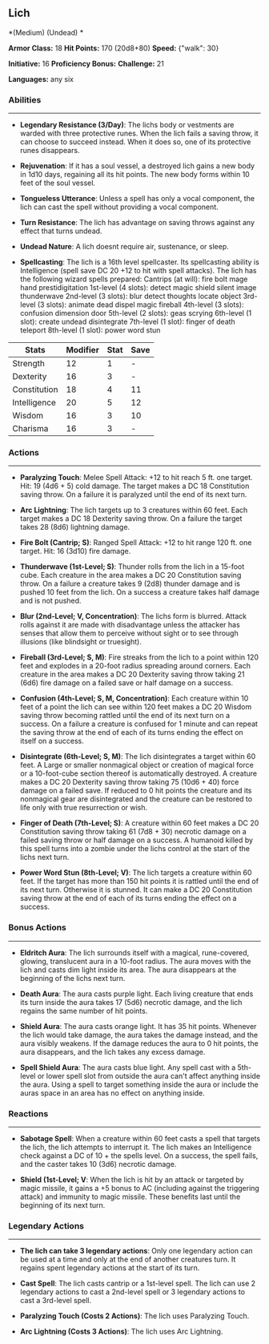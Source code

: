 ## Lich
*(Medium) (Undead) *

**Armor Class:** 18
**Hit Points:** 170 (20d8+80)
**Speed:** {"walk": 30}

**Initiative:** 16
**Proficiency Bonus:**
**Challenge:** 21

**Languages:** any six

### Abilities
 --- 
- **Legendary Resistance (3/Day)**: The lichs body or vestments are warded with three protective runes. When the lich fails a saving throw, it can choose to succeed instead. When it does so, one of its protective runes disappears.

- **Rejuvenation**: If it has a soul vessel, a destroyed lich gains a new body in 1d10 days, regaining all its hit points. The new body forms within 10 feet of the soul vessel.

- **Tongueless Utterance**: Unless a spell has only a vocal component, the lich can cast the spell without providing a vocal component.

- **Turn Resistance**: The lich has advantage on saving throws against any effect that turns undead.

- **Undead Nature**: A lich doesnt require air, sustenance, or sleep.

- **Spellcasting**: The lich is a 16th level spellcaster. Its spellcasting ability is Intelligence (spell save DC 20
 +12 to hit with spell attacks). The lich has the following wizard spells prepared:
 Cantrips (at will): fire bolt
 mage hand
 prestidigitation
 1st-level (4 slots): detect magic
 shield
 silent image
 thunderwave
 2nd-level (3 slots): blur
 detect thoughts
 locate object
 3rd-level (3 slots): animate dead
 dispel magic
 fireball
 4th-level (3 slots): confusion
 dimension door
 5th-level (2 slots): geas
 scrying
 6th-level (1 slot): create undead
 disintegrate
 7th-level (1 slot): finger of death
 teleport
 8th-level (1 slot): power word stun



| Stats | Modifier | Stat | Save
| ---- | ---- | ---- | ---- |
| Strength | 12 | 1 | - |
| Dexterity | 16 | 3 | - |
| Constitution | 18 | 4 | 11 |
| Intelligence | 20 | 5 | 12 |
| Wisdom | 16 | 3 | 10 |
| Charisma | 16 | 3 | - |

### Actions
 --- 
- **Paralyzing Touch**: Melee Spell Attack: +12 to hit  reach 5 ft.  one target. Hit: 19 (4d6 + 5) cold damage. The target makes a DC 18 Constitution saving throw. On a failure  it is paralyzed until the end of its next turn.

- **Arc Lightning**: The lich targets up to 3 creatures within 60 feet. Each target makes a DC 18 Dexterity saving throw. On a failure  the target takes 28 (8d6) lightning damage.

- **Fire Bolt (Cantrip; S)**: Ranged Spell Attack: +12 to hit  range 120 ft.  one target. Hit: 16 (3d10) fire damage.

- **Thunderwave (1st-Level; S)**: Thunder rolls from the lich in a 15-foot cube. Each creature in the area makes a DC 20 Constitution saving throw. On a failure  a creature takes 9 (2d8) thunder damage and is pushed 10 feet from the lich. On a success  a creature takes half damage and is not pushed.

- **Blur (2nd-Level; V, Concentration)**: The lichs form is blurred. Attack rolls against it are made with disadvantage unless the attacker has senses that allow them to perceive without sight or to see through illusions (like blindsight or truesight).

- **Fireball (3rd-Level; S, M)**: Fire streaks from the lich to a point within 120 feet and explodes in a 20-foot radius  spreading around corners. Each creature in the area makes a DC 20 Dexterity saving throw  taking 21 (6d6) fire damage on a failed save or half damage on a success.

- **Confusion (4th-Level; S, M, Concentration)**: Each creature within 10 feet of a point the lich can see within 120 feet makes a DC 20 Wisdom saving throw  becoming rattled until the end of its next turn on a success. On a failure  a creature is confused for 1 minute and can repeat the saving throw at the end of each of its turns  ending the effect on itself on a success.

- **Disintegrate (6th-Level; S, M)**: The lich disintegrates a target within 60 feet. A Large or smaller nonmagical object or creation of magical force  or a 10-foot-cube section thereof  is automatically destroyed. A creature makes a DC 20 Dexterity saving throw  taking 75 (10d6 + 40) force damage on a failed save. If reduced to 0 hit points  the creature and its nonmagical gear are disintegrated  and the creature can be restored to life only with true resurrection or wish.

- **Finger of Death (7th-Level; S)**: A creature within 60 feet makes a DC 20 Constitution saving throw  taking 61 (7d8 + 30) necrotic damage on a failed saving throw or half damage on a success. A humanoid killed by this spell turns into a zombie under the lichs control at the start of the lichs next turn.

- **Power Word Stun (8th-Level; V)**: The lich targets a creature within 60 feet. If the target has more than 150 hit points  it is rattled until the end of its next turn. Otherwise  it is stunned. It can make a DC 20 Constitution saving throw at the end of each of its turns  ending the effect on a success.

### Bonus Actions
 --- 
- **Eldritch Aura**: The lich surrounds itself with a magical, rune-covered, glowing, translucent aura in a 10-foot radius. The aura moves with the lich and casts dim light inside its area. The aura disappears at the beginning of the lichs next turn.

- **Death Aura**: The aura casts purple light. Each living creature that ends its turn inside the aura takes 17 (5d6) necrotic damage, and the lich regains the same number of hit points.

- **Shield Aura**: The aura casts orange light. It has 35 hit points. Whenever the lich would take damage, the aura takes the damage instead, and the aura visibly weakens. If the damage reduces the aura to 0 hit points, the aura disappears, and the lich takes any excess damage.

- **Spell Shield Aura**: The aura casts blue light. Any spell cast with a 5th-level or lower spell slot from outside the aura can't affect anything inside the aura. Using a spell to target something inside the aura or include the auras space in an area has no effect on anything inside.

### Reactions
 --- 
- **Sabotage Spell**: When a creature within 60 feet casts a spell that targets the lich, the lich attempts to interrupt it. The lich makes an Intelligence check against a DC of 10 + the spells level. On a success, the spell fails, and the caster takes 10 (3d6) necrotic damage.

- **Shield (1st-Level; V**: When the lich is hit by an attack or targeted by magic missile, it gains a +5 bonus to AC (including against the triggering attack) and immunity to magic missile. These benefits last until the beginning of its next turn.

### Legendary Actions
 --- 
- **The lich can take 3 legendary actions**: Only one legendary action can be used at a time and only at the end of another creatures turn. It regains spent legendary actions at the start of its turn.

- **Cast Spell**: The lich casts cantrip or a 1st-level spell. The lich can use 2 legendary actions to cast a 2nd-level spell or 3 legendary actions to cast a 3rd-level spell.

- **Paralyzing Touch (Costs 2 Actions)**: The lich uses Paralyzing Touch.

- **Arc Lightning (Costs 3 Actions)**: The lich uses Arc Lightning.

